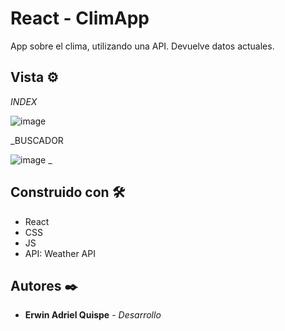 # React - ClimApp

App sobre el clima, utilizando una API. Devuelve datos actuales.

## Vista ⚙️

_INDEX_

![image](https://github.com/ErwinAdriel/react-clima/assets/95004472/2d3f0640-7435-4c08-abd9-39f8329694fc)

_BUSCADOR

![image](https://github.com/ErwinAdriel/react-clima/assets/95004472/e7429324-4964-4bae-8678-70097df23c93)
_
## Construido con 🛠️

* React
* CSS 
* JS
* API: Weather API

## Autores ✒️

* **Erwin Adriel Quispe** - *Desarrollo* 
